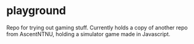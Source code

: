 # playground

Repo for trying out gaming stuff. 
Currently holds a copy of another repo from AscentNTNU, holding a simulator game made in Javascript.
